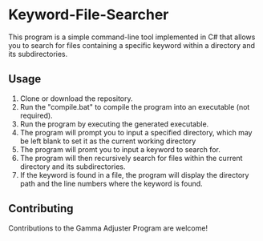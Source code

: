 # Keyword-File-Searcher

This program is a simple command-line tool implemented in C# that allows you to search for files containing a specific keyword within a directory and its subdirectories.

## Usage

1. Clone or download the repository.
2. Run the "compile.bat" to compile the program into an executable (not required).
4. Run the program by executing the generated executable.
5. The program will prompt you to input a specified directory, which may be left blank to set it as the current working directory
6. The program will promt you to input a keyword to search for.
7. The program will then recursively search for files within the current directory and its subdirectories.
8. If the keyword is found in a file, the program will display the directory path and the line numbers where the keyword is found.

## Contributing

Contributions to the Gamma Adjuster Program are welcome!
